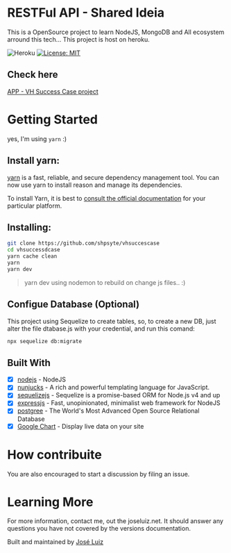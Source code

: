 # RESTFul API - Shared Ideia

This is a OpenSource project to learn NodeJS, MongoDB and All ecosystem arround this tech...
This project is host on heroku.

![Heroku](https://heroku-badge.herokuapp.com/?app=vhsuccesscase)
[![License: MIT](https://img.shields.io/badge/License-MIT-yellow.svg)](https://opensource.org/licenses/MIT)

## Check here

<a href="https://vhsuccesscase.herokuapp.com/" target="_blank">APP - VH Success Case project</a>

# Getting Started

yes, I'm using `yarn` :)

## Install yarn:

[yarn](https://yarnpkg.com/) is a fast, reliable, and secure dependency management tool. You can now use yarn to install reason and manage its dependencies.

To install Yarn, it is best to [consult the official documentation](https://yarnpkg.com/en/docs/install) for your particular platform.

## Installing:

```sh
git clone https://github.com/shpsyte/vhsuccescase
cd vhsuccessdcase
yarn cache clean
yarn
yarn dev
```

> yarn dev using nodemon to rebuild on change js files.. :)

## Configue Database (Optional)

This project using Sequelize to create tables, so, to create a new DB, just alter the file dtabase.js with
your credential, and run this comand:

```sh
npx sequelize db:migrate
```

## Built With

- [x] [nodejs](https://nodejs.org/en/) - NodeJS
- [x] [nunjucks](https://mozilla.github.io/nunjucks/) - A rich and powerful templating language for JavaScript.
- [x] [sequelizejs](http://docs.sequelizejs.com/) - Sequelize is a promise-based ORM for Node.js v4 and up
- [x] [expressjs](https://expressjs.com/) - Fast, unopinionated, minimalist web framework for NodeJS
- [x] [postgree](https://www.postgresql.org/) - The World's Most Advanced Open Source Relational Database
- [x] [Google Chart](https://developers.google.com/chart/) - Display live data on your site

# How contribuite

You are also encouraged to start a discussion by filing an issue.

# Learning More

For more information, contact me, out the joseluiz.net. It should answer any questions you have not covered by the versions documentation.

Built and maintained by <a href="http://joseluiz.net">José Luiz</a>

